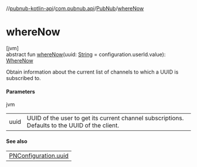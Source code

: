 //[pubnub-kotlin-api](../../../index.md)/[com.pubnub.api](../index.md)/[PubNub](index.md)/[whereNow](where-now.md)

# whereNow

[jvm]\
abstract fun [whereNow](where-now.md)(uuid: [String](https://kotlinlang.org/api/latest/jvm/stdlib/kotlin/-string/index.html) = configuration.userId.value): [WhereNow](../../com.pubnub.api.endpoints.presence/-where-now/index.md)

Obtain information about the current list of channels to which a UUID is subscribed to.

#### Parameters

jvm

| | |
|---|---|
| uuid | UUID of the user to get its current channel subscriptions. Defaults to the UUID of the client. |

#### See also

| |
|---|
| [PNConfiguration.uuid](../-p-n-configuration/uuid.md) |
